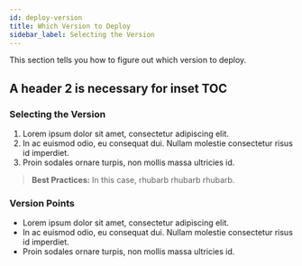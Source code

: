 ```yaml
---
id: deploy-version
title: Which Version to Deploy
sidebar_label: Selecting the Version
---
```

This section tells you how to figure out which version to deploy.  
## A header 2 is necessary for inset TOC
### Selecting the Version  
1. Lorem ipsum dolor sit amet, consectetur adipiscing elit.
2. In ac euismod odio, eu consequat dui. Nullam molestie consectetur risus id imperdiet.
3. Proin sodales ornare turpis, non mollis massa ultricies id.

>**Best Practices:** In this case, rhubarb rhubarb rhubarb.

### Version Points
- Lorem ipsum dolor sit amet, consectetur adipiscing elit.
- In ac euismod odio, eu consequat dui. Nullam molestie consectetur risus id imperdiet.
- Proin sodales ornare turpis, non mollis massa ultricies id.
